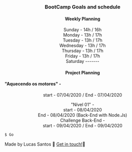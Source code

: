 <h3 align="center">
  BootCamp Goals and schedule
</h3>
<h4 align="center">
  Weekly Planning
</h4>
<p align="center">
 Sunday - 14h / 16h <br />
Monday - 13h / 17h <br />
Tuesday - 13h / 17h <br>
Wednesday - 13h / 17h <br>
Thursday - 13h / 17h <br>
Friday - 13h / 17h <br>
Saturday ------- <br>
</p>

<h4 align="center">
  Project Planning
</h4>

<h4> 
 "Aquecendo os motores" - 
</h4>

 <p align="center">
  start - 07/04/2020 / 
  End - 07/04/2020
</p>
<p align="center">
 "Nível 01" - <br />
  start - 08/04/2020 <br /> 
  End - 08/04/2020 (Back-End with Node.Js) <br />
  Challenge Back-End - <br />
  start - 09/04/2020 / End - 09/04/2020 <br />
</p>




```bash
$ Go
```

Made by Lucas Santos :wave: [Get in touch!](https://www.linkedin.com/in/lucasmk/):rocket:
